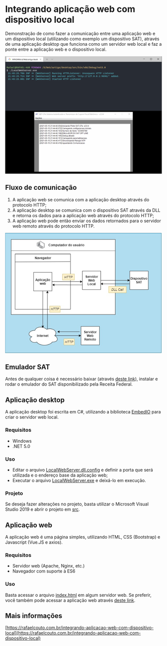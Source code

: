 # Integrando aplicação web com dispositivo local

Demonstração de como fazer a comunicação entre uma aplicação web e um dispositivo local (utilizando como exemplo um dispositivo SAT), através de uma aplicação desktop que funciona como um servidor web local e faz a ponte entre a aplicação web e o dispositivo local.

![](img/testando_as_aplicacoes.gif)

## Fluxo de comunicação

1. A aplicação web se comunica com a aplicação desktop através do protocolo HTTP;
2. A aplicação desktop se comunica com o dispositivo SAT através da DLL e retorna os dados para a aplicação web através do protocolo HTTP;
3. A aplicação web pode então enviar os dados retornados para o servidor web remoto através do protocolo HTTP.

![](img/fluxo.jpg)

## Emulador SAT

Antes de qualquer coisa é necessário baixar (através [deste link](https://portal.fazenda.sp.gov.br/servicos/sat/Downloads/emulador_off_line_v2_9_4.zip)), instalar e rodar o emulador do SAT disponibilizado pela Receita Federal.

## Aplicação desktop

A aplicação desktop foi escrita em C#, utilizando a biblioteca [EmbedIO](https://github.com/unosquare/embedio) para criar o servidor web local.

### Requisitos

- Windows
- .NET 5.0

### Uso

- Editar o arquivo [LocalWebServer.dll.config](desktop/dist/windows/x86/LocalWebServer.dll.config) e definir a porta que será utilizada e o endereço base da aplicação web; 
- Executar o arquivo [LocalWebServer.exe](desktop/dist/windows/x86/LocalWebServer.exe) e deixá-lo em execução.

### Projeto

Se deseja fazer alterações no projeto, basta utilizar o Microsoft Visual Studio 2019 e abrir o projeto em [src](desktop/src).

## Aplicação web

A aplicação web é uma página simples, utilizando HTML, CSS (Bootstrap) e Javascript (Vue.JS e axios).

### Requisitos

- Servidor web (Apache, Nginx, etc.)
- Navegador com suporte à ES6

### Uso

Basta acessar o arquivo [index.html](web/index.html) em algum servidor web. Se preferir, você também pode acessar a aplicação web através [deste link](https://artigos74.rafaelcouto.com.br/integrando-aplicacao-web-com-dispositivo-local/).

## Mais informações

[https://rafaelcouto.com.br/integrando-aplicacao-web-com-dispositivo-local](https://rafaelcouto.com.br/integrando-aplicacao-web-com-dispositivo-local)
